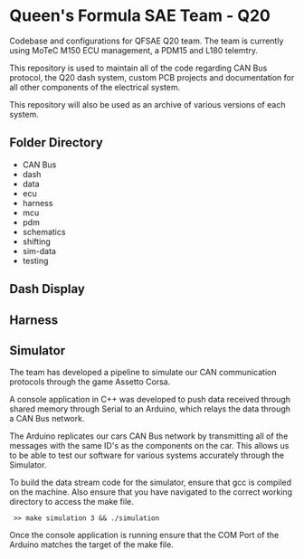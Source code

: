 # Queen's Formula SAE Team - Q20

Codebase and configurations for QFSAE Q20 team. The team is currently using MoTeC M150 ECU management, a PDM15 and L180 telemtry. 

This repository is used to maintain all of the code regarding CAN Bus protocol, the Q20 dash system, custom PCB projects and documentation for all other components of the electrical system. 

This repository will also be used as an archive of various versions of each system.

## Folder Directory
- CAN Bus
- dash
- data
- ecu
- harness
- mcu
- pdm
- schematics
- shifting
- sim-data
- testing

## Dash Display

## Harness

## Simulator
The team has developed a pipeline to simulate our CAN communication protocols through the game Assetto Corsa. 

A console application in C++ was developed to push data received through shared memory through Serial to an Arduino, which relays the data through a CAN Bus network. 

The Arduino replicates our cars CAN Bus network by transmitting all of the messages with the same ID's as the components on the car. This allows us to be able to test our software for various systems accurately through the Simulator.

To build the data stream code for the simulator, ensure that gcc is compiled on the machine. Also ensure that you have navigated to the correct working directory to access the make file.

``` >> make simulation 3 && ./simulation```

Once the console application is running ensure that the COM Port of the Arduino matches the target of the make file.

